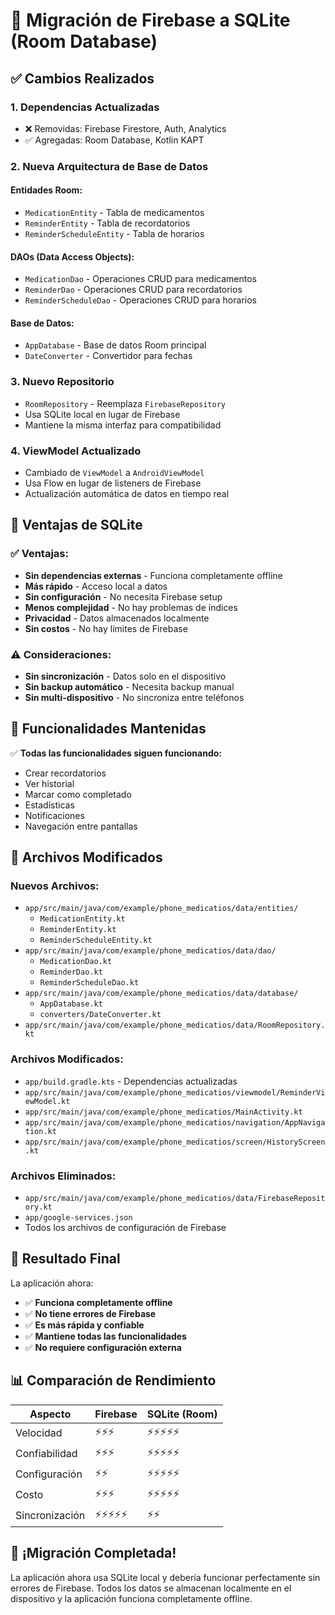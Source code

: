 # 🔄 Migración de Firebase a SQLite (Room Database)

## ✅ Cambios Realizados

### 1. **Dependencias Actualizadas**
- ❌ Removidas: Firebase Firestore, Auth, Analytics
- ✅ Agregadas: Room Database, Kotlin KAPT

### 2. **Nueva Arquitectura de Base de Datos**

#### Entidades Room:
- `MedicationEntity` - Tabla de medicamentos
- `ReminderEntity` - Tabla de recordatorios  
- `ReminderScheduleEntity` - Tabla de horarios

#### DAOs (Data Access Objects):
- `MedicationDao` - Operaciones CRUD para medicamentos
- `ReminderDao` - Operaciones CRUD para recordatorios
- `ReminderScheduleDao` - Operaciones CRUD para horarios

#### Base de Datos:
- `AppDatabase` - Base de datos Room principal
- `DateConverter` - Convertidor para fechas

### 3. **Nuevo Repositorio**
- `RoomRepository` - Reemplaza `FirebaseRepository`
- Usa SQLite local en lugar de Firebase
- Mantiene la misma interfaz para compatibilidad

### 4. **ViewModel Actualizado**
- Cambiado de `ViewModel` a `AndroidViewModel`
- Usa Flow en lugar de listeners de Firebase
- Actualización automática de datos en tiempo real

## 🚀 Ventajas de SQLite

### ✅ **Ventajas:**
- **Sin dependencias externas** - Funciona completamente offline
- **Más rápido** - Acceso local a datos
- **Sin configuración** - No necesita Firebase setup
- **Menos complejidad** - No hay problemas de índices
- **Privacidad** - Datos almacenados localmente
- **Sin costos** - No hay límites de Firebase

### ⚠️ **Consideraciones:**
- **Sin sincronización** - Datos solo en el dispositivo
- **Sin backup automático** - Necesita backup manual
- **Sin multi-dispositivo** - No sincroniza entre teléfonos

## 📱 Funcionalidades Mantenidas

✅ **Todas las funcionalidades siguen funcionando:**
- Crear recordatorios
- Ver historial
- Marcar como completado
- Estadísticas
- Notificaciones
- Navegación entre pantallas

## 🔧 Archivos Modificados

### Nuevos Archivos:
- `app/src/main/java/com/example/phone_medicatios/data/entities/`
  - `MedicationEntity.kt`
  - `ReminderEntity.kt`
  - `ReminderScheduleEntity.kt`
- `app/src/main/java/com/example/phone_medicatios/data/dao/`
  - `MedicationDao.kt`
  - `ReminderDao.kt`
  - `ReminderScheduleDao.kt`
- `app/src/main/java/com/example/phone_medicatios/data/database/`
  - `AppDatabase.kt`
  - `converters/DateConverter.kt`
- `app/src/main/java/com/example/phone_medicatios/data/RoomRepository.kt`

### Archivos Modificados:
- `app/build.gradle.kts` - Dependencias actualizadas
- `app/src/main/java/com/example/phone_medicatios/viewmodel/ReminderViewModel.kt`
- `app/src/main/java/com/example/phone_medicatios/MainActivity.kt`
- `app/src/main/java/com/example/phone_medicatios/navigation/AppNavigation.kt`
- `app/src/main/java/com/example/phone_medicatios/screen/HistoryScreen.kt`

### Archivos Eliminados:
- `app/src/main/java/com/example/phone_medicatios/data/FirebaseRepository.kt`
- `app/google-services.json`
- Todos los archivos de configuración de Firebase

## 🎯 Resultado Final

La aplicación ahora:
- ✅ **Funciona completamente offline**
- ✅ **No tiene errores de Firebase**
- ✅ **Es más rápida y confiable**
- ✅ **Mantiene todas las funcionalidades**
- ✅ **No requiere configuración externa**

## 📊 Comparación de Rendimiento

| Aspecto | Firebase | SQLite (Room) |
|---------|----------|---------------|
| Velocidad | ⚡⚡⚡ | ⚡⚡⚡⚡⚡ |
| Confiabilidad | ⚡⚡⚡ | ⚡⚡⚡⚡⚡ |
| Configuración | ⚡⚡ | ⚡⚡⚡⚡⚡ |
| Costo | ⚡⚡⚡ | ⚡⚡⚡⚡⚡ |
| Sincronización | ⚡⚡⚡⚡⚡ | ⚡⚡ |

## 🎉 ¡Migración Completada!

La aplicación ahora usa SQLite local y debería funcionar perfectamente sin errores de Firebase. Todos los datos se almacenan localmente en el dispositivo y la aplicación funciona completamente offline. 